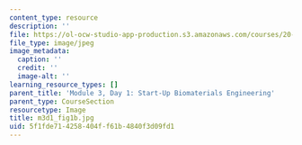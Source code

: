 ```yaml
---
content_type: resource
description: ''
file: https://ol-ocw-studio-app-production.s3.amazonaws.com/courses/20-109-laboratory-fundamentals-in-biological-engineering-spring-2010/5f1fde714258404ff61b4840f3d09fd1_m3d1_fig1b.jpg
file_type: image/jpeg
image_metadata:
  caption: ''
  credit: ''
  image-alt: ''
learning_resource_types: []
parent_title: 'Module 3, Day 1: Start-Up Biomaterials Engineering'
parent_type: CourseSection
resourcetype: Image
title: m3d1_fig1b.jpg
uid: 5f1fde71-4258-404f-f61b-4840f3d09fd1
---
```

